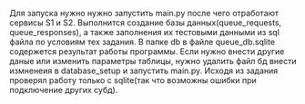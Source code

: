 Для запуска нужно нужно запустить main.py после чего отработают сервисы S1 и S2. Выполнится создание базы данных(queue_requests, queue_responses), а также заполнения их тестовыми данными из sql файла по условиям тех задания. 
В папке db в файле queue_db.sqlite содержется результат работы программы. Если нужно внести другие даные или изменить параметры таблицы, нужно удалить файл бд внести измненеия в database_setup и запустить main.py. Исходя из задания проверял работу только с sqlite(так что возможны ошибки при подключение других субд).
